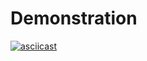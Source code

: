# Demonstration

[![asciicast](https://asciinema.org/a/397713.svg)](https://asciinema.org/a/397713)
